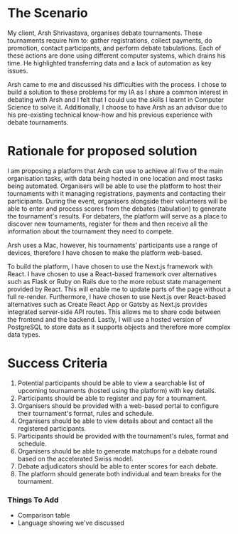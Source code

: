 # The Scenario

My client, Arsh Shrivastava, organises debate tournaments. These tournaments require him to: gather registrations, collect payments, do promotion, contact participants, and perform debate tabulations. Each of these actions are done using different computer systems, which drains his time. He highlighted transferring data and a lack of automation as key issues.

Arsh came to me and discussed his difficulties with the process. I chose to build a solution to these problems for my IA as I share a common interest in debating with Arsh and I felt that I could use the skills I learnt in Computer Science to solve it. Additionally, I choose to have Arsh as an advisor due to his pre-existing technical know-how and his previous experience with debate tournaments.

# Rationale for proposed solution

I am proposing a platform that Arsh can use to achieve all five of the main organisation tasks, with data being hosted in one location and most tasks being automated. Organisers will be able to use the platform to host their tournaments with it managing registrations, payments and contacting their participants. During the event, organisers alongside their volunteers will be able to enter and process scores from the debates (tabulation) to generate the tournament's results. For debaters, the platform will serve as a place to discover new tournaments, register for them and then receive all the information about the tournament they need to compete.

Arsh uses a Mac, however, his tournaments' participants use a range of devices, therefore I have chosen to make the platform web-based.

To build the platform, I have chosen to use the Next.js framework with React. I have chosen to use a React-based framework over alternatives such as Flask or Ruby on Rails due to the more robust state management provided by React. This will enable me to update parts of the page without a full re-render. Furthermore, I have chosen to use Next.js over React-based alternatives such as Create React App or Gatsby as Next.js provides integrated server-side API routes. This allows me to share code between the frontend and the backend. Lastly, I will use a hosted version of PostgreSQL to store data as it supports objects and therefore more complex data types. 

# Success Criteria

1) Potential participants should be able to view a searchable list of upcoming tournaments (hosted using the platform) with key details.
2) Participants should be able to register and pay for a tournament.
3) Organisers should be provided with a web-based portal to configure their tournament's format, rules and schedule.
4) Organisers should be able to view details about and contact all the registered participants.
5) Participants should be provided with the tournament's rules, format and schedule.
6) Organisers should be able to generate matchups for a debate round based on the accelerated Swiss model.
7) Debate adjudicators should be able to enter scores for each debate.
8) The platform should generate both individual and team breaks for the tournament.

### Things To Add

- Comparison table
- Language showing we've discussed